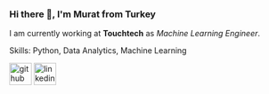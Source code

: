 ### Hi there 👋, I'm Murat from Turkey
I am currently working at **Touchtech** as *Machine Learning Engineer*.

Skills: Python, Data Analytics, Machine Learning


[<img src='https://github.com/arturssmirnovs/github-profile-readme-generator/blob/master/images/github-dark.png' alt='github' height='40'>](https://github.com/mtulgac) [<img src='https://www.seekpng.com/png/full/333-3339255_social-icon-linkedin-circle-logo-white.png' alt='linkedin' height='40'>](https://www.linkedin.com/in/murattulgac/)  

<!---
mtulgac/mtulgac is a ✨ special ✨ repository because its `README.md` (this file) appears on your GitHub profile.
You can click the Preview link to take a look at your changes.
--->
